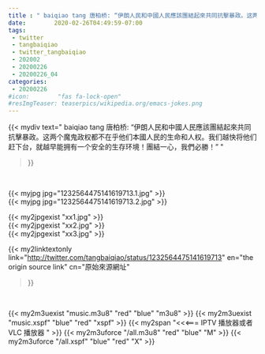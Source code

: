 ```yaml
---
title : " baiqiao tang 唐柏桥: “伊朗人民和中國人民應該團結起來共同抗擊暴政。这两个魔鬼政权都不在乎他们本國人民的生命和人权。我们越快将他们赶下台，就越早能拥有一个安全的生存环境！團結一心，我們必勝！”  "
date:        2020-02-26T04:49:59-07:00
tags:
 - twitter
 - tangbaiqiao
 - twitter_tangbaiqiao
 - 202002
 - 20200226
 - 20200226_04
categories:
 - 20200226
#icon:        "fas fa-lock-open"
#resImgTeaser: teaserpics/wikipedia.org/emacs-jokes.png
---
```


{{< mydiv text=" baiqiao tang 唐柏桥: “伊朗人民和中國人民應該團結起來共同抗擊暴政。这两个魔鬼政权都不在乎他们本國人民的生命和人权。我们越快将他们赶下台，就越早能拥有一个安全的生存环境！團結一心，我們必勝！”  "
>}}
<br>


 {{< myjpg jpg="1232564475141619713.1.jpg" >}}<br>  {{< myjpg jpg="1232564475141619713.2.jpg" >}}<br> 

{{< my2jpgexist "xx1.jpg" >}}<br>
{{< my2jpgexist "xx2.jpg" >}}<br>
{{< my2jpgexist "xx3.jpg" >}}<br>


{{< my2linktextonly link="http://twitter.com/tangbaiqiao/status/1232564475141619713"
en="the origin source link" cn="原始來源網址"
>}}


<br>

{{< my2m3uexist "music.m3u8" "red"  "blue" "m3u8" >}} {{< my2m3uexist "music.xspf" "blue" "red"  "xspf" >}} {{< my2span "<<<=== IPTV 播放器或者 VLC 播放器 " >}} {{< my2m3uforce "/all.m3u8" "red"  "blue" "M" >}} {{< my2m3uforce "/all.xspf" "blue" "red"  "X" >}} 
